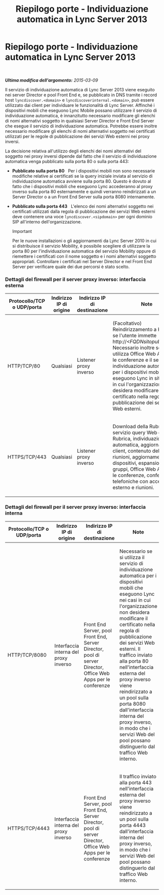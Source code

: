 ﻿---
title: Riepilogo porte - Individuazione automatica in Lync Server 2013
TOCTitle: Riepilogo porte - Individuazione automatica in Lync Server 2013
ms:assetid: 8bd16363-5e18-4e4b-be99-b3e6457b4c99
ms:mtpsurl: https://technet.microsoft.com/it-it/library/JJ945642(v=OCS.15)
ms:contentKeyID: 52062195
ms.date: 08/24/2015
mtps_version: v=OCS.15
ms.translationtype: HT
---

# Riepilogo porte - Individuazione automatica in Lync Server 2013

 

_**Ultima modifica dell'argomento:** 2015-03-09_

Il servizio di individuazione automatica di Lync Server 2013 viene eseguito nei server Director e pool Front End e, se pubblicato in DNS tramite i record host `lyncdiscover.<domain>` e `lyncdiscoverinternal.<domain>`, può essere utilizzato dai client per individuare le funzionalità di Lync Server. Affinché i dispositivi mobili che eseguono Lync Mobile possano utilizzare il servizio di individuazione automatica, è innanzitutto necessario modificare gli elenchi di nomi alternativi soggetto in qualsiasi Server Director e Front End Server che esegue il servizio di individuazione automatica. Potrebbe essere inoltre necessario modificare gli elenchi di nomi alternativi soggetto nei certificati utilizzati per le regole di pubblicazione dei servizi Web esterni nei proxy inversi.

La decisione relativa all'utilizzo degli elenchi dei nomi alternativi del soggetto nei proxy inversi dipende dal fatto che il servizio di individuazione automatica venga pubblicato sulla porta 80 o sulla porta 443:

  - **Pubblicato sulla porta 80**   Per i dispositivi mobili non sono necessarie modifiche relative ai certificati se la query iniziale inviata al servizio di individuazione automatica avviene sulla porta 80. Questo è dovuto al fatto che i dispositivi mobili che eseguono Lync accederanno al proxy inverso sulla porta 80 esternamente e quindi verranno reindirizzati a un Server Director o a un Front End Server sulla porta 8080 internamente.

  - **Pubblicato sulla porta 443**   L'elenco dei nomi alternativi soggetto nei certificati utilizzati dalla regola di pubblicazione dei servizi Web esterni deve contenere una voce `lyncdiscover.<sipdomain>` per ogni dominio SIP all'interno dell'organizzazione.
    
    > [!IMPORTANT]  
    > Per le nuove installazioni o gli aggiornamenti da Lync Server 2010 in cui si distribuisce il servizio Mobility, è possibile scegliere di utilizzare la porta 80 per l'individuazione automatica del servizio Mobility oppure di riemettere i certificati con il nome soggetto e i nomi alternativi soggetto appropriati. Controllare i certificati nel Server Director e nel Front End Server per verificare quale dei due percorsi è stato scelto.

### Dettagli del firewall per il server proxy inverso: interfaccia esterna

<table>
<colgroup>
<col style="width: 25%" />
<col style="width: 25%" />
<col style="width: 25%" />
<col style="width: 25%" />
</colgroup>
<thead>
<tr class="header">
<th>Protocollo/TCP o UDP/porta</th>
<th>Indirizzo IP di origine</th>
<th>Indirizzo IP di destinazione</th>
<th>Note</th>
</tr>
</thead>
<tbody>
<tr class="odd">
<td><p>HTTP/TCP/80</p></td>
<td><p>Qualsiasi</p></td>
<td><p>Listener proxy inverso</p></td>
<td><p>(Facoltativo) Reindirizzamento a HTTPS se l'utente immette http://<em>&lt;FQDNsitopubblicato&gt;</em>. Necessario inoltre se si utilizza Office Web Apps per le conferenze e il servizio di individuazione automatica per i dispositivi mobili che eseguono Lync in situazioni in cui l'organizzazione non desidera modificare il certificato nella regola di pubblicazione dei servizi Web esterni.</p></td>
</tr>
<tr class="even">
<td><p>HTTPS/TCP/443</p></td>
<td><p>Qualsiasi</p></td>
<td><p>Listener proxy inverso</p></td>
<td><p>Download della Rubrica, servizio query Web della Rubrica, individuazione automatica, aggiornamenti client, contenuto delle riunioni, aggiornamenti dei dispositivi, espansione dei gruppi, Office Web Apps per le conferenze, conferenze telefoniche con accesso esterno e riunioni.</p></td>
</tr>
</tbody>
</table>


### Dettagli del firewall per il server proxy inverso: interfaccia interna

<table>
<colgroup>
<col style="width: 25%" />
<col style="width: 25%" />
<col style="width: 25%" />
<col style="width: 25%" />
</colgroup>
<thead>
<tr class="header">
<th>Protocollo/TCP o UDP/porta</th>
<th>Indirizzo IP di origine</th>
<th>Indirizzo IP di destinazione</th>
<th>Note</th>
</tr>
</thead>
<tbody>
<tr class="odd">
<td><p>HTTP/TCP/8080</p></td>
<td><p>Interfaccia interna del proxy inverso</p></td>
<td><p>Front End Server, pool Front End, Server Director, pool di server Director, Office Web Apps per le conferenze</p></td>
<td><p>Necessario se si utilizza il servizio di individuazione automatica per i dispositivi mobili che eseguono Lync nei casi in cui l'organizzazione non desidera modificare il certificato nella regola di pubblicazione dei servizi Web esterni. Il traffico inviato alla porta 80 nell'interfaccia esterna del proxy inverso viene reindirizzato a un pool sulla porta 8080 dall'interfaccia interna del proxy inverso, in modo che i servizi Web del pool possano distinguerlo dal traffico Web interno.</p></td>
</tr>
<tr class="even">
<td><p>HTTPS/TCP/4443</p></td>
<td><p>Interfaccia interna del proxy inverso</p></td>
<td><p>Front End Server, pool Front End, Server Director, pool di server Director, Office Web Apps per le conferenze</p></td>
<td><p>Il traffico inviato alla porta 443 nell'interfaccia esterna del proxy inverso viene reindirizzato a un pool sulla porta 4443 dall'interfaccia interna del proxy inverso, in modo che i servizi Web del pool possano distinguerlo dal traffico Web interno.</p></td>
</tr>
</tbody>
</table>

